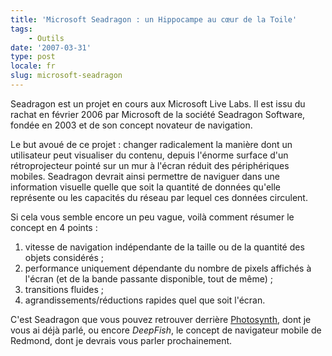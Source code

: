 ```yaml
---
title: 'Microsoft Seadragon : un Hippocampe au cœur de la Toile'
tags:
    - Outils
date: '2007-03-31'
type: post
locale: fr
slug: microsoft-seadragon
---
```


Seadragon est un projet en cours aux Microsoft Live Labs. Il est issu du rachat en février 2006 par Microsoft de la société Seadragon Software, fondée en 2003 et de son concept novateur de navigation.

<!-- more -->

Le but avoué de ce projet&nbsp;: changer radicalement la manière dont un utilisateur peut visualiser du contenu, depuis l'énorme surface d'un rétroprojecteur pointé sur un mur à l'écran réduit des périphériques mobiles. Seadragon devrait ainsi permettre de naviguer dans une information visuelle quelle que soit la quantité de données qu'elle représente ou les capacités du réseau par lequel ces données circulent.

Si cela vous semble encore un peu vague, voilà comment résumer le concept en 4 points&nbsp;:

1.  vitesse de navigation indépendante de la taille ou de la quantité des objets considérés ;
2.  performance uniquement dépendante du nombre de pixels affichés à l'écran (et de la bande passante disponible, tout de même) ;
3.  transitions fluides ;
4.  agrandissements/réductions rapides quel que soit l'écran.

C'est Seadragon que vous pouvez retrouver derrière [Photosynth](https://en.wikipedia.org/wiki/Photosynth), dont je vous ai déjà parlé, ou encore _DeepFish_, le concept de navigateur mobile de Redmond, dont je devrais vous parler prochainement.
